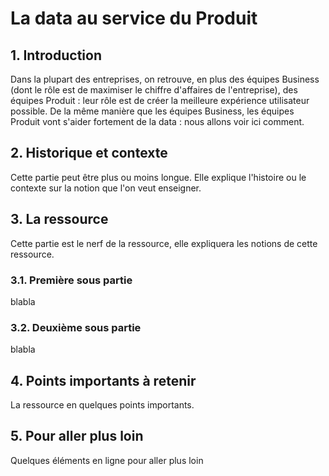 # La data au service du Produit 

## 1. Introduction
Dans la plupart des entreprises, on retrouve, en plus des équipes Business (dont le rôle est de maximiser le chiffre d'affaires de l'entreprise), des équipes Produit : leur rôle est de créer la meilleure expérience utilisateur possible. De la même manière que les équipes Business, les équipes Produit vont s'aider fortement de la data : nous allons voir ici comment.

## 2. Historique et contexte
Cette partie peut être plus ou moins longue. Elle explique l'histoire ou le contexte sur la notion que l'on veut enseigner.

## 3. La ressource
Cette partie est le nerf de la ressource, elle expliquera les notions de cette ressource.

### 3.1. Première sous partie
blabla

### 3.2. Deuxième sous partie
blabla

## 4. Points importants à retenir
La ressource en quelques points importants.

## 5. Pour aller plus loin
Quelques éléments en ligne pour aller plus loin
